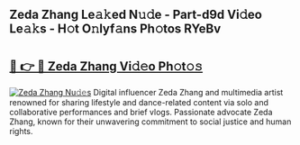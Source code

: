 ## Zeda Zhang Le𝚊𝚔ed N𝚞𝚍e - Part-d9d Vi𝚍eo Le𝚊𝚔s - H𝚘t O𝚗lyf𝚊ns Ph𝚘tos RYeBv

# <h2><a href="http://hf226gk.feru.top/?c=Zeda+Zhang">🔗 👉 🔴 Zeda Zhang Vi𝚍𝚎o Ph𝚘t𝚘𝚜</a></h2>

[![Zeda Zhang Nu𝚍𝚎s](https://i.imgur.com/0TWrTi3.gif)](http://hf226gk.feru.top/?c=Zeda+Zhang)
Digital influencer Zeda Zhang and multimedia artist renowned for sharing lifestyle and dance-related content via solo and collaborative performances and brief vlogs. Passionate advocate Zeda Zhang, known for their unwavering commitment to social justice and human rights. 
